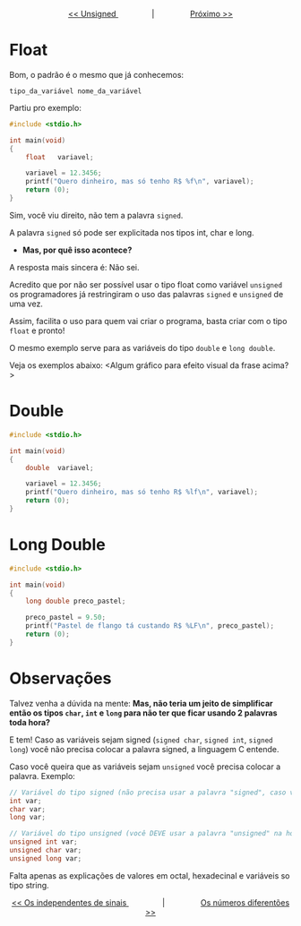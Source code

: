 <p align="center"> <a href="variaveis_5.md"> << Unsigned </a> &#8195;&#8195;&#8195;&#8195; | &#8195;&#8195;&#8195;&#8195; <a href="variaveis_7.md"> Próximo >> </a> </p>

# Float

Bom, o padrão é o mesmo que já conhecemos:
```
tipo_da_variável nome_da_variável
```
Partiu pro exemplo:

```c
#include <stdio.h>

int	main(void)
{
	float	variavel;

	variavel = 12.3456;
	printf("Quero dinheiro, mas só tenho R$ %f\n", variavel);
	return (0);
}
```

Sim, você viu direito, não tem a palavra ``signed``.

<Mostar erro usando signed float>

A palavra ``signed`` só pode ser explicitada nos tipos int, char e long.

- **Mas, por quê isso acontece?**

A resposta mais sincera é: Não sei.

Acredito que por não ser possível usar o tipo float como variável ``unsigned`` os programadores já restringiram o uso das palavras ``signed`` e ``unsigned`` de uma vez.

Assim, facilita o uso para quem vai criar o programa, basta criar com o tipo ``float`` e pronto!

O mesmo exemplo serve para as variáveis do tipo ``double`` e ``long double``.

Veja os exemplos abaixo:
<Algum gráfico para efeito visual da frase acima?>

# Double

```c
#include <stdio.h>

int	main(void)
{
	double	variavel;

	variavel = 12.3456;
	printf("Quero dinheiro, mas só tenho R$ %lf\n", variavel);
	return (0);
}
```

# Long Double

```c
#include <stdio.h>

int	main(void)
{
	long double	preco_pastel;

	preco_pastel = 9.50;
	printf("Pastel de flango tá custando R$ %LF\n", preco_pastel);
	return (0);
}
```

# Observações

Talvez venha a dúvida na mente: **Mas, não teria um jeito de simplificar então os tipos ``char``, ``int`` e ``long`` para não ter que ficar usando 2 palavras toda hora?**

E tem! Caso as variáveis sejam signed (``signed char``, ``signed int``, ``signed long``) você não precisa colocar a palavra signed, a linguagem C entende.

Caso você queira que as variáveis sejam ``unsigned`` você precisa colocar a palavra. Exemplo:

```c
// Variável do tipo signed (não precisa usar a palavra "signed", caso você não queira)
int var;
char var;
long var;

// Variável do tipo unsigned (você DEVE usar a palavra "unsigned" na hora de declarar)
unsigned int var;
unsigned char var;
unsigned long var;
```

Falta apenas as explicações de valores em octal, hexadecinal e variáveis so tipo string.

<p align="center"> <a href="variaveis_2.md"> << Os independentes de sinais </a> &#8195;&#8195;&#8195;&#8195; | &#8195;&#8195;&#8195;&#8195; <a href="variaveis_4.md"> Os números diferentões >> </a> </p>
